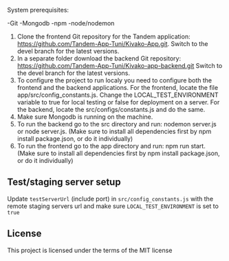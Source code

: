 System prerequisites:

-Git
-Mongodb
-npm
-node/nodemon

1. Clone the frontend Git repository for the Tandem application: https://github.com/Tandem-App-Tuni/Kivako-App.git. Switch to the devel branch for the latest versions.
2. In a separate folder download the backend Git repository: https://github.com/Tandem-App-Tuni/Kivako-app-backend.git Switch to the devel branch for the latest versions.
3. To configure the project to run localy you need to configure both the frontend and the backend applications.
   For the frontend, locate the file app/src/config_constants.js.
   Change the LOCAL_TEST_ENVIRONMENT variable to true for local testing or false for deployment on a server.
   For the backend, locate the src/configs/constants.js and do the same.
4. Make sure Mongodb is running on the machine.
5. To run the backend go to the src directory and run: nodemon server.js or node server.js. (Make sure to install all dependencies first by npm install package.json, or do it individually)
6. To run the frontend go to the app directory and run: npm run start. (Make sure to install all dependencies first by npm install package.json, or do it individually)

## Test/staging server setup

Update `testServerUrl` (include port) in `src/config_constants.js` with the remote staging servers url and make sure `LOCAL_TEST_ENVIRONMENT` is set to `true`

## License

This project is licensed under the terms of the MIT license
